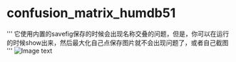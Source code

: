 # confusion_matrix_humdb51
''' 它使用内置的savefig保存的时候会出现名称交叠的问题，但是，你可以在运行的时候show出来，然后最大化自己点保存图片就不会出现问题了，或者自己截图 '''
![Image text](https://github.com/poppingcode/confusion_matrix_humdb51/blob/master/confusion_matrix4_8/example.png)
